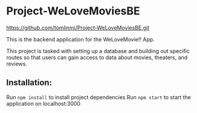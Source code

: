 # Project-WeLoveMoviesBE

https://github.com/tomlinmi/Project-WeLoveMoviesBE.git

This is the backend application for the WeLoveMovie!! App.  

This project is tasked with setting up a database and building out specific routes so that users can gain access to data about movies, theaters, and reviews.


## Installation:
Run `npm install` to install project dependencies
Run `npm start` to start the application on localhost:3000
